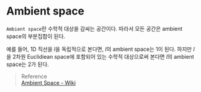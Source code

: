 # Ambient space
`Ambient space`란 수학적 대상을 감싸는 공간이다. 따라서 모든 공간은 ambient space의 부분집합이 된다.

예를 들어, 1D 직선을 $l$을 독립적으로 본다면, $l$의 ambient space는 1이 된다. 하지만 $l$을 2차원 Euclidiean space에 포함되어 있는 수학적 대상으로써 본다면 $l$의 ambient space는 2가 된다.


> Reference  
> [Ambient Space - Wiki](https://en.wikipedia.org/wiki/Ambient_space)